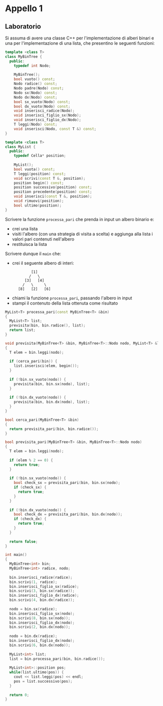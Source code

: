# Appello 1

## Laboratorio

Si assuma di avere una classe C++ per l'implementazione di alberi binari e una per l'implementazione di una lista, che presentino le seguenti funzioni:

```cpp
template <class T>
class MyBinTree {
  public:
    typedef int Nodo;
    
    MyBinTree();
    bool vuoto() const;
    Nodo radice() const;
    Nodo padre(Nodo) const;
    Nodo sx(Nodo) const;
    Nodo dx(Nodo) const;
    bool sx_vuoto(Nodo) const;
    bool dx_vuoto(Nodo) const;
    void inserisci_radice(Nodo);
    void inserisci_figlio_sx(Nodo);
    void inserisci_figlio_dx(Nodo);
    T leggi(Nodo) const;
    void inserisci(Nodo, const T &) const;
}
```

```cpp
template <class T>
class MyList {
  public:
    typedef Cella* position;
    
    MyList();
    bool vuota() const;
    T leggi(position) const;
    void scrivi(const T &, position);
    position begin() const;
    position successivo(position) const;
    position precedente(position) const;
    void inserisci(const T &, position);
    void rimuovi(position);
    bool ultimo(position);
}
```

Scrivere la funzione `processa_pari` che prenda in input un albero binario e:
- crei una lista
- visiti l'albero (con una strategia di visita a scelta) e aggiunga alla lista i valori pari contenuti nell'albero
- restituisca la lista

Scrivere dunque il `main` che:
- crei il seguente albero di interi:

```
            [1]
           /   \
         [3]   [4]
        /   \     \
      [8]   [2]   [6]
```

- chiami la funzione `processa_pari`, passando l'albero in input
- stampi il contenuto della lista ottenuta come risultato

```cpp
MyList<T> processa_pari(const MyBinTree<T> &bin)
{
  MyList<T> list;
  previsita(bin, bin.radice(), list);
  return list;
}

void previsita(MyBinTree<T> &bin, MyBinTree<T>::Nodo nodo, MyList<T> &list)
{
  T elem = bin.leggi(nodo);
  
  if (cerca_pari(bin)) {
    list.inserisci(elem, begin());
  }
  
  if (!bin.sx_vuoto(nodo)) {
    previsita(bin, bin.sx(nodo), list);
  }
  
  if (!bin.dx_vuoto(nodo)) {
    previsita(bin, bin.dx(nodo), list);
  }
}

bool cerca_pari(MyBinTree<T> &bin)
{
  return previsita_pari(bin, bin.radice());
}

bool previsita_pari(MyBinTree<T> &bin, MyBinTree<T>::Nodo nodo)
{
  T elem = bin.leggi(nodo);
  
  if (elem % 2 == 0) {
    return true;
  }
  
  if (!bin.sx_vuoto(nodo)) {
    bool check_sx = previsita_pari(bin, bin.sx(nodo);
    if (check_sx) {
      return true;
    }
  }
  
  if (!bin.dx_vuoto(nodo)) {
    bool check_dx = previsita_pari(bin, bin.dx(nodo));
    if (check_dx) {
      return true;
    }
  }
  
  return false;
}

int main() 
{
  MyBinTree<int> bin;
  MyBinTree<int> radice, nodo;
  
  bin.inserisci_radice(radice);
  bin.scrivi(1, radice);
  bin.inserisci_figlio_sx(radice);
  bin.scrivi(3, bin.sx(radice));
  bin.inserisci_figlio_dx(radice);
  bin.scrivi(4, bin.dx(radice));
  
  nodo = bin.sx(radice);
  bin.inserisci_figlio_sx(nodo);
  bin.scrivi(8, bin.sx(nodo));
  bin.inserisci_figlio_dx(nodo);
  bin.scrivi(2, bin.dx(nodo));
  
  nodo = bin.dx(radice);
  bin.inserisci_figlio_dx(nodo);
  bin.scrivi(6, bin.dx(nodo));
  
  MyList<int> list;
  list = bin.processa_pari(bin, bin.radice());
  
  MyList<int>::position pos;
  while(list.ultimo(pos)) {
    cout << list.leggi(pos) << endl;
    pos = list.successivo(pos);
  }
  
  return 0;
}
```
